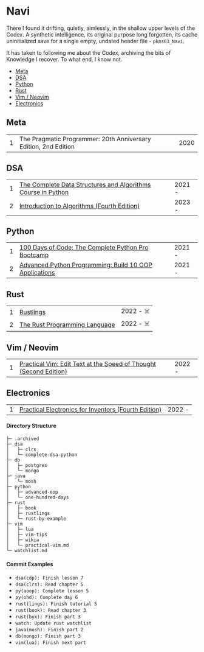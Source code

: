 # Navi
There I found it drifting, quietly, aimlessly, in the shallow upper levels of the Codex. A synthetic intelligence, its original purpose long forgotten, its cache uninitialized save for a single empty, undated header file - `pkms03_Navi`.

It has taken to following me about the Codex, archiving the bits of Knowledge I recover. To what end, I know not.

<!-- MarkdownTOC levels="1,2,3" -->

- [Meta](#meta)
- [DSA](#dsa)
- [Python](#python)
- [Rust](#rust)
- [Vim / Neovim](#vim--neovim)
- [Electronics](#electronics)

<!-- /MarkdownTOC -->
## Meta
<table>
    <tr>
        <td>1</td>
        <td>The Pragmatic Programmer: 20th Anniversary Edition, 2nd Edition</td>
        <td>2020</td>
    </tr>
</table>

## DSA
<table>
    <tr>
        <td>1</td>
        <td><a href="https://github.com/jxcrw/navi/tree/main/dsa/complete-dsa-python">The Complete Data Structures and Algorithms Course in Python</a></td>
        <td>2021 - </td>
    </tr>
    <tr>
        <td>2</td>
        <td><a href="https://github.com/jxcrw/navi/tree/main/dsa/intro-to-algos">Introduction to Algorithms (Fourth Edition)</a></td>
        <td>2023 - </td>
    </tr>
</table>


## Python
<table>
    <tr>
        <td>1</td>
        <td><a href="https://github.com/jxcrw/navi/tree/main/python/100-days-of-code">100 Days of Code: The Complete Python Pro Bootcamp</a></td>
        <td>2021 - </td>
    </tr>
    <tr>
        <td>2</td>
        <td><a href="https://github.com/jxcrw/navi/tree/main/python/advanced-python-oop">Advanced Python Programming: Build 10 OOP Applications</a></td>
        <td>2021 - </td>
    </tr>
</table>


## Rust
<table>
    <tr>
        <td>1</td>
        <td><a href="https://github.com/jxcrw/navi/tree/main/rust/rustlings">Rustlings</a></td>
        <td>2022 - ☠️</td>
    </tr>
    <tr>
        <td>2</td>
        <td><a href="https://github.com/jxcrw/navi/tree/main/rust/book">The Rust Programming Language</a></td>
        <td>2022 - ☠️</td>
    </tr>
</table>


## Vim / Neovim
<table>
    <tr>
        <td>1</td>
        <td><a href="https://github.com/jxcrw/navi/tree/main/vim/practical-vim.md">Practical Vim: Edit Text at the Speed of Thought (Second Edition)</a></td>
        <td>2022 - </td>
    </tr>
</table>


## Electronics
<table>
    <tr>
        <td>1</td>
        <td><a href="https://github.com/jxcrw/navi/tree/main/elec/pefi">Practical Electronics for Inventors (Fourth Edition)</a></td>
        <td>2022 - </td>
    </tr>
</table>


#### Directory Structure
```
├─ .archived
├─ dsa
│   ├─ clrs
│   └─ complete-dsa-python
├─ db
│   ├─ postgres
│   └─ mongo
├─ java
│   └─ mosh
├─ python
│   ├─ advanced-oop
│   └─ one-hundred-days
├─ rust
│   ├─ book
│   ├─ rustlings
│   └─ rust-by-example
├─ vim
│   ├─ lua
│   ├─ vim-tips
│   ├─ wikia
│   └─ practical-vim.md
└─ watchlist.md
```

#### Commit Examples
- `dsa(cdp): Finish lesson 7`
- `dsa(clrs): Read chapter 5`
- `py(aoop): Complete lesson 5`
- `py(ohd): Complete day 6`
- `rust(lings): Finish tutorial 5`
- `rust(book): Read chapter 3`
- `rust(byx): Finish part 3`
- `watch: Update rust watchlist`
- `java(mosh): Finish part 2`
- `db(mongo): Finish part 3`
- `vim(lua): Finish next part`
